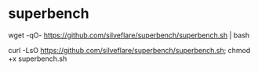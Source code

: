 # superbench
wget -qO- https://github.com/silveflare/superbench/superbench.sh | bash

curl -LsO https://github.com/silveflare/superbench/superbench.sh; chmod +x superbench.sh
